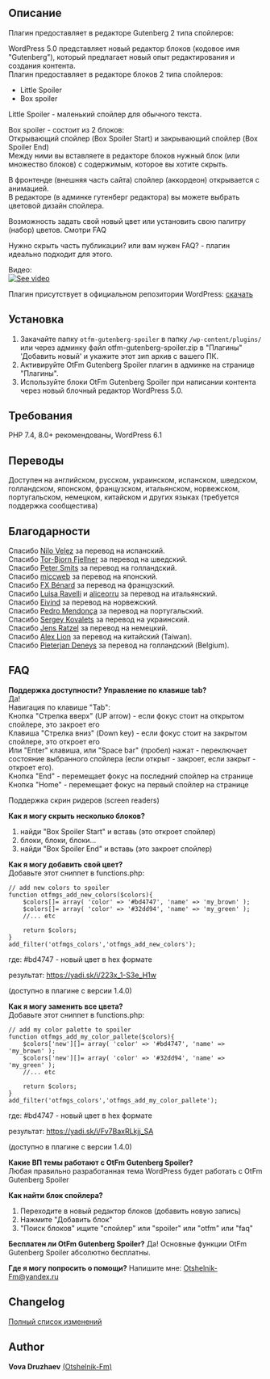 ## Описание

Плагин предоставляет в редакторе Gutenberg 2 типа спойлеров:

WordPress 5.0 представляет новый редактор блоков (кодовое имя "Gutenberg"), который предлагает новый опыт редактирования и создания контента.  
Плагин предоставляет в редакторе блоков 2 типа спойлеров:

* Little Spoiler
* Box spoiler

Little Spoiler - маленький спойлер для обычного текста.

Box spoiler - состоит из 2 блоков:  
Открывающий спойлер (Box Spoiler Start) и закрывающий спойлер (Box Spoiler End)  
Между ними вы вставляете в редакторе блоков нужный блок (или множество блоков) с содержимым, которое вы хотите скрыть.

В фронтенде (внешняя часть сайта) спойлер (аккордеон) открывается с анимацией.  
В редакторе (в админке гутенберг редактора) вы можете выбрать цветовой дизайн спойлера.

Возможность задать свой новый цвет или установить свою палитру (набор) цветов. Смотри FAQ

Нужно скрыть часть публикации? или вам нужен FAQ? - плагин идеально подходит для этого.

Видео:  
[![See video](http://img.youtube.com/vi/IrC1yVttMho/0.jpg)](http://www.youtube.com/watch?v=IrC1yVttMho "See video")

Плагин присутствует в официальном репозитории WordPress: [скачать](https://wordpress.org/plugins/otfm-gutenberg-spoiler/)

## Установка

1. Закачайте папку `otfm-gutenberg-spoiler` в папку `/wp-content/plugins/` или через админку файл otfm-gutenberg-spoiler.zip в "Плагины" 'Добавить новый' и укажите этот зип архив с вашего ПК.
2. Активируйте OtFm Gutenberg Spoiler плагин в админке на странице "Плагины".
3. Используйте блоки OtFm Gutenberg Spoiler при написании контента через новый блочный редактор WordPress 5.0.

## Требования

PHP 7.4, 8.0+ рекомендованы, WordPress 6.1

## Переводы

Доступен на английском, русском, украинском, испанском, шведском, голландском, японском, французском, итальянском, норвежском, португальском, немецком, китайском и других языках (требуется поддержка сообщестива)

## Благодарности

Спасибо [Nilo Velez](https://profiles.wordpress.org/nilovelez/) за перевод на испанский.  
Спасибо [Tor-Bjorn Fjellner](https://profiles.wordpress.org/tobifjellner/) за перевод на шведский.  
Спасибо [Peter Smits](https://profiles.wordpress.org/psmits1567/) за перевод на голландский.  
Спасибо [miccweb](https://profiles.wordpress.org/miccweb/) за перевод на японский.  
Спасибо [FX Bénard](https://profiles.wordpress.org/fxbenard/) за перевод на французский.  
Спасибо [Luisa Ravelli](https://profiles.wordpress.org/darkavenger/) и [aliceorru](https://profiles.wordpress.org/aliceorru/) за перевод на итальянский.  
Спасибо [Eivind](https://profiles.wordpress.org/meinmycell/) за перевод на норвежский.  
Спасибо [Pedro Mendonça](https://profiles.wordpress.org/pedromendonca/) за перевод на португальский.  
Спасибо [Sergey Kovalets](https://profiles.wordpress.org/sergeykovalets/) за перевод на украинский.  
Спасибо [Jens Ratzel](https://profiles.wordpress.org/jensratzel/) за перевод на немецкий.  
Спасибо [Alex Lion](https://profiles.wordpress.org/alexclassroom/) за перевод на китайский (Taiwan).   
Спасибо [Pieterjan Deneys](https://profiles.wordpress.org/nekojonez/) за перевод на голландский (Belgium).

## FAQ

**Поддержка доступности? Управление по клавише tab?**  
Да!  
Навигация по клавише "Tab":  
Кнопка "Стрелка вверх" (UP arrow) - если фокус стоит на открытом спойлере, это закроет его  
Клавиша "Стрелка вниз" (Down key) - если фокус стоит на закрытом спойлере, это откроет его  
Или "Enter" клавиша, или "Space bar" (пробел) нажат - переключает состояние выбранного спойлера (если открыт - закроет, если закрыт - откроет его).  
Кнопка "End" - перемещает фокус на последний спойлер на странице  
Кнопка "Home" - перемещает фокус на первый спойлер на странице

Поддержка скрин ридеров (screen readers)

**Как я могу скрыть несколько блоков?**

1. найди "Box Spoiler Start" и вставь (это откроет спойлер)
2. блоки, блоки, блоки...
3. найди "Box Spoiler End" и вставь (это закроет спойлер)

**Как я могу добавить свой цвет?**  
Добавьте этот сниппет в functions.php:

```
// add new colors to spoiler
function otfmgs_add_new_colors($colors){
    $colors[]= array( 'color' => '#bd4747', 'name' => 'my_brown' );
    $colors[]= array( 'color' => '#32dd94', 'name' => 'my_green' );
    //... etc
    
    return $colors;
}
add_filter('otfmgs_colors','otfmgs_add_new_colors');
```

где: #bd4747 - новый цвет в hex формате

результат: https://yadi.sk/i/223x_1-S3e_H1w

(доступно в плагине с версии 1.4.0)

**Как я могу заменить все цвета?**  
Добавьте этот сниппет в functions.php:

```
// add my color palette to spoiler
function otfmgs_add_my_color_pallete($colors){
    $colors['new'][]= array( 'color' => '#bd4747', 'name' => 'my_brown' );
    $colors['new'][]= array( 'color' => '#32dd94', 'name' => 'my_green' );
    //... etc
    
    return $colors;
}
add_filter('otfmgs_colors','otfmgs_add_my_color_pallete');
```

где: #bd4747 - новый цвет в hex формате

результат: https://yadi.sk/i/Fv7BaxRLkjj_SA

(доступно в плагине с версии 1.4.0)

**Какие ВП темы работают с OtFm Gutenberg Spoiler?**  
Любая правильно разработанная тема WordPress будет работать с OtFm Gutenberg Spoiler

**Как найти блок спойлера?**

1. Переходите в новый редактор блоков (добавить новую запись)
2. Нажмите "Добавить блок"
3. "Поиск блоков" ищите "спойлер" или "spoiler" или "otfm" или "faq"

**Бесплатен ли OtFm Gutenberg Spoiler?**
Да! Основные функции OtFm Gutenberg Spoiler абсолютно бесплатны.

**Где я могу попросить о помощи?**
Напишите мне: Otshelnik-Fm@yandex.ru

## Changelog

[Полный список изменений](https://github.com/Otshelnik-Fm/otfm-gutenberg-spoiler#changelog)

## Author

**Vova Druzhaev** [(Otshelnik-Fm)](https://otshelnik-fm.ru/)  

